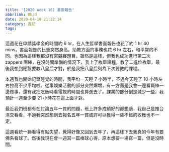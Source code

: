 ```yaml
---
title: '[2020 Week 16] 書面報告'
abbrlink: 8bad
date: 2020-04-19 21:22:14
category: 週記
tags:
---
```

這週花在申請獎學金的時間約 6 hr，在人生哲學書面報告也花了約 1 hr 40 mins，書面報告的比重突然身高。助教方面的事務也花 6 hr 左右，和平常的不同。也因為這樣我都沒有寫競賽題目，雖然是這樣，但我也成功進行第二次 zappers 團練，在沒時間準備的情況下，我上了枚舉課程，教了二進位枚舉，最後我想到應該要教八皇后才對，於是我把八皇后列為下次要教的課程。
<!-- more -->
本週我也開始記錄睡覺的時間，我平均一天睡 7 小時半，不過今天睡了 10 小時左右拉高不少平均啦。從事娛樂活動的部分突然爆增，有一方面是我會一邊看職棒一邊做事，還有我把吃飯時看電視的時間也算進去了。課業的部分倒是減少一些，我預計一週至少要 21 小時花在這上面才對。

最近我們班都有在討論五年一貫的問題，班上許多成績好的都想讀，我自己是推台清交看看，不過我突然想到去報名五年一貫或許可以獲得一些不錯的收穫也不一定。

這週看統一獅看得有點失望，覺得好像又回到去年了，再這樣下去我真的今年有要佛系看球了。然後我現在會一週寫一篇棒球心得，原本想要一場寫一篇，但是沒時間。